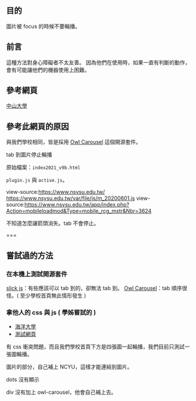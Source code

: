 ## 目的

圖片被 focus 的時候不要輪播。

## 前言

這種方法對身心障礙者不太友善。
因為他們在使用時，如果一直有判斷的動作，會有可能讓他們的機器使用上困難。

## 參考網頁

[中山大學](https://www.nsysu.edu.tw/)

## 參考此網頁的原因

與我們學校相同，皆是採用 [Owl Carousel](https://owlcarousel2.github.io/OwlCarousel2/) 這個開源套件。

tab 到圖片停止輪播

原始檔案：`index2021_v9b.html`

`plugin.js` 與 `active.js`。

view-source:https://www.nsysu.edu.tw/
https://www.nsysu.edu.tw/var/file/js/m_20200601.js
view-source:https://www.nsysu.edu.tw/app/index.php?Action=mobileloadmod&Type=mobile_rcg_mstr&Nbr=3624

不知道怎麼讓箭頭消失。tab 不會停止。

===

## 嘗試過的方法

### 在本機上測試開源套件

[slick js](https://kenwheeler.github.io/slick/)：有些應該可以 tab 到的，卻無法 tab 到。
[Owl Carousel](https://owlcarousel2.github.io/OwlCarousel2/)：tab 順序很怪。( 至少學校首頁無此情形發生 )

### 拿他人的 css 與 js ( 學姊嘗試的 )

- [海洋大學](https://www.ntou.edu.tw/)
- [測試網頁](https://www.ncyu.edu.tw/newsite/nsysu5.aspx)

有 css 衝突問題，而且我們學校首頁下方是四張圖一起輪播，我們目前只測試一張圖輪播。

圖片的部分，自己補上 NCYU，這樣才能連結到圖片。

dots 沒有顯示

div 沒有加上 owl-carousel，他會自己補上去。